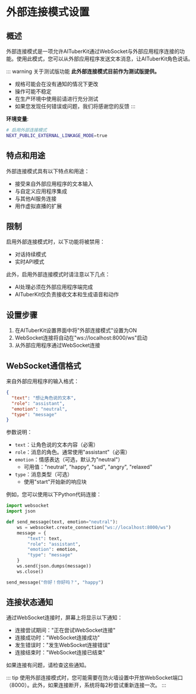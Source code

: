 # 外部连接模式设置

## 概述

外部连接模式是一项允许AITuberKit通过WebSocket与外部应用程序连接的功能。使用此模式，您可以从外部应用程序发送文本消息，让AITuberKit角色说话。

::: warning 关于测试版功能
**此外部连接模式目前作为测试版提供。**

- 规格可能会在没有通知的情况下更改
- 操作可能不稳定
- 在生产环境中使用前请进行充分测试
- 如果您发现任何错误或问题，我们将感谢您的反馈
  :::

**环境变量**:

```bash
# 启用外部连接模式
NEXT_PUBLIC_EXTERNAL_LINKAGE_MODE=true
```

## 特点和用途

外部连接模式具有以下特点和用途：

- 接受来自外部应用程序的文本输入
- 与自定义应用程序集成
- 与其他AI服务连接
- 用作虚拟直播的扩展

## 限制

启用外部连接模式时，以下功能将被禁用：

- 对话持续模式
- 实时API模式

此外，启用外部连接模式时请注意以下几点：

- AI处理必须在外部应用程序端完成
- AITuberKit仅负责接收文本和生成语音和动作

## 设置步骤

1. 在AITuberKit设置界面中将"外部连接模式"设置为ON
2. WebSocket连接将自动在"ws://localhost:8000/ws"启动
3. 从外部应用程序通过WebSocket连接

## WebSocket通信格式

来自外部应用程序的输入格式：

```json
{
  "text": "想让角色说的文本",
  "role": "assistant",
  "emotion": "neutral",
  "type": "message"
}
```

参数说明：

- `text`：让角色说的文本内容（必需）
- `role`：消息的角色。通常使用"assistant"（必需）
- `emotion`：情感表达（可选，默认为"neutral"）
  - 可用值："neutral", "happy", "sad", "angry", "relaxed"
- `type`：消息类型（可选）
  - 使用"start"开始新的响应块

例如，您可以使用以下Python代码连接：

```python
import websocket
import json

def send_message(text, emotion="neutral"):
    ws = websocket.create_connection("ws://localhost:8000/ws")
    message = {
        "text": text,
        "role": "assistant",
        "emotion": emotion,
        "type": "message"
    }
    ws.send(json.dumps(message))
    ws.close()

send_message("你好！你好吗？", "happy")
```

## 连接状态通知

通过WebSocket连接时，屏幕上将显示以下通知：

- 连接尝试期间："正在尝试WebSocket连接"
- 连接成功时："WebSocket连接成功"
- 发生错误时："发生WebSocket连接错误"
- 连接结束时："WebSocket连接已结束"

如果连接有问题，请检查这些通知。

::: tip
使用外部连接模式时，您可能需要在防火墙设置中开放WebSocket端口（8000）。此外，如果连接断开，系统将每2秒尝试重新连接一次。
:::
